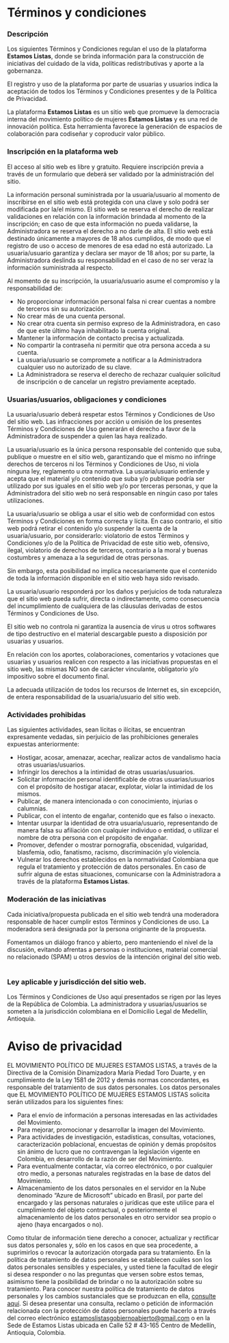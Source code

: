 # Términos y condiciones

### Descripción

Los siguientes Términos y Condiciones regulan el uso de la plataforma **Estamos Listas**, donde se brinda información para la construcción de iniciativas del cuidado de la vida, políticas redistributivas y aporte a la gobernanza.

El registro y uso de la plataforma por parte de usuarias y usuarios indica la aceptación de todos los Términos y Condiciones presentes y de la Política de Privacidad.

La plataforma **Estamos Listas** es un sitio web que promueve la democracia interna del movimiento político de mujeres **Estamos Listas** y es una red de innovación política. Esta herramienta favorece la generación de espacios de colaboración para codiseñar y coproducir valor público.

### Inscripción en la plataforma web
El acceso al sitio web es libre y gratuito. Requiere inscripción previa a través de un formulario que deberá ser validado por la administración del sitio.

La información personal suministrada por la usuaria/usuario al momento de inscribirse en el sitio web está protegida con una clave y solo podrá ser modificada por la/el mismo. El sitio web se reserva el derecho de realizar validaciones en relación con la información brindada al momento de la inscripción; en caso de que esta información no pueda validarse, la Administradora se reserva el derecho a no darle de alta. El sitio web está destinado únicamente a mayores de 18 años cumplidos, de modo que el registro de uso o acceso de menores de esa edad no está autorizado. La usuaria/usuario garantiza y declara ser mayor de 18 años; por su parte, la Administradora deslinda su responsabilidad en el caso de no ser veraz la información suministrada al respecto.

Al momento de su inscripción, la usuaria/usuario asume el compromiso y la responsabilidad de:
- No proporcionar información personal falsa ni crear cuentas a nombre de terceros sin su autorización.
- No crear más de una cuenta personal.
- No crear otra cuenta sin permiso expreso de la Administradora, en caso de que este último haya inhabilitado la cuenta original.
- Mantener la información de contacto precisa y actualizada.
- No compartir la contraseña ni permitir que otra persona acceda a su cuenta.
- La usuaria/usuario se compromete a notificar a la Administradora cualquier uso no autorizado de su clave.
- La Administradora se reserva el derecho de rechazar cualquier solicitud de inscripción o de cancelar un registro previamente aceptado. ​

### Usuarias/usuarios, obligaciones y condiciones

La usuaria/usuario deberá respetar estos Términos y Condiciones de Uso del sitio web. Las infracciones por acción u omisión de los presentes Términos y Condiciones de Uso generarán el derecho a favor de la Administradora de suspender a quien las haya realizado.

La usuaria/usuario es la única persona responsable del contenido que suba, publique o muestre en el sitio web, garantizando que el mismo no infringe derechos de terceros ni los Términos y Condiciones de Uso, ni viola ninguna ley, reglamento u otra normativa. La usuaria/usuario entiende y acepta que el material y/o contenido que suba y/o publique podría ser utilizado por sus iguales en el sitio web y/o por terceras personas, y que la Administradora del sitio web no será responsable en ningún caso por tales utilizaciones.

La usuaria/usuario se obliga a usar el sitio web de conformidad con estos Términos y Condiciones en forma correcta y lícita. En caso contrario, el sitio web podrá retirar el contenido y/o suspender la cuenta de la usuaria/usuario, por considerarlo: violatorio de estos Términos y Condiciones y/o de la Política de Privacidad de este sitio web, ofensivo, ilegal, violatorio de derechos de terceros, contrario a la moral y buenas costumbres y amenaza a la seguridad de otras personas.

Sin embargo, esta posibilidad no implica necesariamente que el contenido de toda la información disponible en el sitio web haya sido revisado.

La usuaria/usuario responderá por los daños y perjuicios de toda naturaleza que el sitio web pueda sufrir, directa o indirectamente, como consecuencia del incumplimiento de cualquiera de las cláusulas derivadas de estos Términos y Condiciones de Uso.

El sitio web no controla ni garantiza la ausencia de virus u otros softwares de tipo destructivo en el material descargable puesto a disposición por usuarias y usuarios.

 En relación con los aportes, colaboraciones, comentarios y votaciones que usuarias y usuarios realicen con respecto a las iniciativas propuestas en el sitio web, las mismas NO son de carácter vinculante, obligatorio y/o impositivo sobre el documento final.

La adecuada utilización de todos los recursos de Internet es, sin excepción, de entera responsabilidad de la usuaria/usuario del sitio web. ​

### Actividades prohibidas
 Las siguientes actividades, sean lícitas o ilícitas, se encuentran expresamente vedadas, sin perjuicio de las prohibiciones generales expuestas anteriormente:
- Hostigar, acosar, amenazar, acechar, realizar actos de vandalismo hacia otras usuarias/usuarios.
- Infringir los derechos a la intimidad de otras usuarias/usuarios.
- Solicitar información personal identificable de otras usuarias/usuarios con el propósito de hostigar atacar, explotar, violar la intimidad de los mismos.
- Publicar, de manera intencionada o con conocimiento, injurias o calumnias.
- Publicar, con el intento de engañar, contenido que es falso o inexacto.
- Intentar usurpar la identidad de otra usuaria/usuario, representando de manera falsa su afiliación con cualquier individuo o entidad, o utilizar el nombre de otra persona con el propósito de engañar.
- Promover, defender o mostrar pornografía, obscenidad, vulgaridad, blasfemia, odio, fanatismo, racismo, discriminación y/o violencia.
- Vulnerar los derechos establecidos en la normatividad Colombiana que regula el tratamiento y protección de datos personales.
En caso de sufrir alguna de estas situaciones, comunicarse con la Administradora a través de la plataforma **Estamos Listas**.

### Moderación de las iniciativas
Cada iniciativa/propuesta publicada en el sitio web tendrá una moderadora responsable de hacer cumplir estos Términos y Condiciones de uso. La moderadora será designada por la persona originante de la propuesta.

Fomentamos un diálogo franco y abierto, pero manteniendo el nivel de la discusión, evitando afrentas a personas o instituciones, material comercial no relacionado (SPAM) u otros desvíos de la intención original del sitio web. ​

### Ley aplicable y jurisdicción del sitio web.
Los Términos y Condiciones de Uso aquí presentados se rigen por las leyes de la República de Colombia. La administradora y usuarias/usuarios se someten a la jurisdicción colombiana en el Domicilio Legal de Medellín, Antioquia.

# Aviso de privacidad

EL MOVIMIENTO POLÍTICO DE MUJERES ESTAMOS LISTAS, a través de la Directiva de la Comisión Dinamizadora María Piedad Toro Duarte, y en cumplimiento de la Ley 1581 de 2012 y demás normas concordantes, es responsable del tratamiento de sus datos personales.
Los datos personales que EL MOVIMIENTO POLÍTICO DE MUJERES ESTAMOS LISTAS solicita serán utilizados para los siguientes fines:

- Para el envío de información a personas interesadas en las actividades del Movimiento.
- Para mejorar, promocionar y desarrollar la imagen del Movimiento.
- Para actividades de investigación, estadísticas, consultas, votaciones, caracterización poblacional, encuestas de opinión y demás propósitos sin ánimo de lucro que no contravengan la legislación vigente en Colombia, en desarrollo de la razón de ser del Movimiento.
- Para eventualmente contactar, vía correo electrónico, o por cualquier otro medio, a personas naturales registradas en la base de datos del Movimiento.
- Almacenamiento de los datos personales en el servidor en la Nube denominado “Azure de Microsoft” ubicado en Brasil, por parte del encargado y las personas naturales o jurídicas que este utilice para el cumplimiento del objeto contractual, o posteriormente el almacenamiento de los datos personales en otro servidor sea propio o ajeno (haya encargados o no).

Como titular de información tiene derecho a conocer, actualizar y rectificar sus datos personales y, sólo en los casos en que sea procedente, a suprimirlos o revocar la autorización otorgada para su tratamiento.
En la política de tratamiento de datos personales se establecen cuáles son los datos personales sensibles y especiales, y usted tiene la facultad de elegir si desea responder o no las preguntas que versen sobre estos temas, asimismo tiene la posibilidad de brindar o no la autorización sobre su tratamiento.
Para conocer nuestra política de tratamiento de datos personales y los cambios sustanciales que se produzcan en ella, [consulte aquí](https://estamoslistas.democraciaenred.org/ayuda/privacidad).
Si desea presentar una consulta, reclamo o petición de información relacionada con la protección de datos personales puede hacerlo a través del correo electrónico estamoslistasgobiernoabierto@gmail.com o en la Sede de Estamos Listas ubicada en Calle 52 # 43-165 Centro de Medellín, Antioquia, Colombia.
